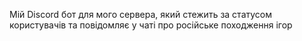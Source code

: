 Мій Discord бот для мого сервера, який стежить за статусом користувачів та повідомляє у чаті про російське походження ігор
